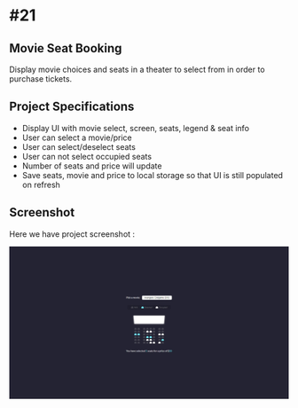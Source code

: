 # #21

## Movie Seat Booking
Display movie choices and seats in a theater to select from in order to purchase tickets.

## Project Specifications
- Display UI with movie select, screen, seats, legend & seat info
- User can select a movie/price
- User can select/deselect seats
- User can not select occupied seats
- Number of seats and price will update
- Save seats, movie and price to local storage so that UI is still populated on refresh

## Screenshot
Here we have project screenshot :

![screenshot](screenshot.jpeg)
